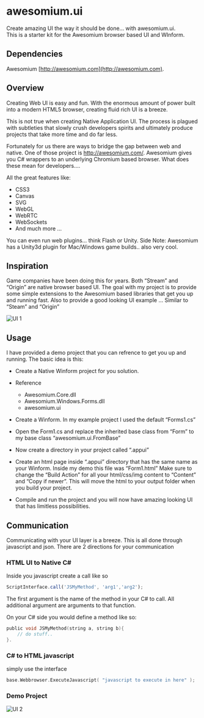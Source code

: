 awesomium.ui
============

Create amazing UI the way it should be done... with awesomium.ui.  
This is a starter kit for the Awesomium browser based UI and WInform.

## Dependencies
Awesomium [http://awesomium.com](http://awesomium.com). 

## Overview
Creating Web UI is easy and fun.  With the enormous amount of power built into a modern HTML5 browser, creating fluid rich UI is a breeze.

This is not true when creating Native Application UI.  The process is plagued with subtleties that slowly crush developers spirits and ultimately produce projects that take more time and do far less.

Fortunately for us there are ways to bridge the gap between web and native.  One of those project is http://awesomium.com/.  Awesomium gives you C# wrappers to an underlying Chromium based browser.  What does these mean for developers….

All the great features like:
* CSS3
* Canvas
* SVG
* WebGL
* WebRTC
* WebSockets
* And much more …

You can even run web plugins… think Flash or Unity.
Side Note: Awesomium has a Unity3d plugin for Mac/Windows game builds.. also very cool.

## Inspiration
Game companies have been doing this for years.  Both “Stream” and “Origin” are native browser based UI.  The goal with my project is to provide some simple extensions to the Awesomium based libraries that get you up and running fast.  Also to provide a good looking UI example … Similar to “Steam” and “Origin”

![UI 1](www.coreyauger.com/images/aui2.jpg)

## Usage
I have provided a demo project that you can refrence to get you up and running.  The basic idea is this:

* Create a Native Winform project for you solution.
* Reference 
   * Awesomium.Core.dll 
   * Awesomium.Windows.Forms.dll
   * awesomium.ui

* Create a Winform.  In my example project I used the default “Forms1.cs”
* Open the Form1.cs and replace the inherited base class from “Form” to my base class “awesomium.ui.FromBase”
* Now create a directory in your project called “.appui”

* Create an html page inside “.appui” directory that has the same name as your Winform.  Inside my demo this file was “Form1.html”
Make sure to change the “Build Action” for all your html/css/img content to “Content” and “Copy if newer”.  This will move the html to your output folder when you build your project. 

* Compile and run the project and you will now have amazing looking UI that has limitless possibilities.

## Communication
Communicating with your UI layer is a breeze.  This is all done through javascript and json.  There are 2 directions for your communication

### HTML UI to Native C#
Inside you javascript create a call like so

```javascript
ScriptInterface.call('JSMyMethod', 'arg1','arg2');
````

The first argument is the name of the method in your C# to call.  All additional argument are arguments to that function.

On your C# side you would define a method like so:

```C
public void JSMyMethod(string a, string b){
	// do stuff..
}.
```

### C# to HTML javascript

simply use the interface

```C
base.Webbrowser.ExecuteJavascript( "javascript to execute in here" );
```

### Demo Project

![UI 2](www.coreyauger.com/images/aui1.jpg)
